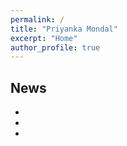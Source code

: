 ```yaml
---
permalink: /
title: "Priyanka Mondal"
excerpt: "Home"
author_profile: true
---
```





## News

-
-
-

